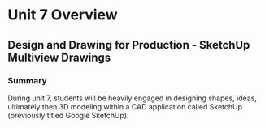 # Unit 7 Overview

## Design and Drawing for Production - SketchUp Multiview Drawings

### Summary

During unit 7, students will be heavily engaged in designing shapes, ideas, ultimately then 3D modeling within a CAD application called SketchUp (previously titled Google SketchUp).

